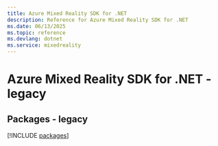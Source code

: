 ```yaml
---
title: Azure Mixed Reality SDK for .NET
description: Reference for Azure Mixed Reality SDK for .NET
ms.date: 06/13/2025
ms.topic: reference
ms.devlang: dotnet
ms.service: mixedreality
---
```

# Azure Mixed Reality SDK for .NET - legacy
## Packages - legacy
[!INCLUDE [packages](mixed-reality-index.md)]